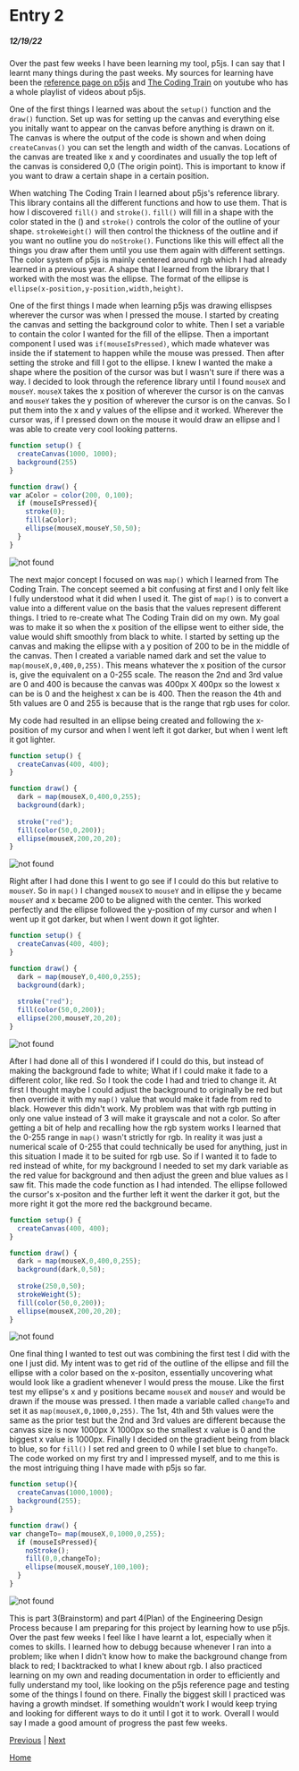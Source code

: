 # Entry 2
##### 12/19/22

Over the past few weeks I have been learning my tool, p5js. I can say that I learnt many things during the past weeks. My sources for learning have been the [reference page on p5js](https://p5js.org/reference/) and [The Coding Train](https://www.youtube.com/playlist?list=PLglp04UYZK_PrN6xWo_nJ-8kzyXDyFUwi) on youtube who has a whole playlist of videos about p5js.

One of the first things I learned was about the `setup()` function and the `draw()` function. Set up was for setting up the canvas and everything else you initally want to appear on the canvas before anything is drawn on it. The canvas is where the output of the code is shown and when doing `createCanvas()` you can set the length and width of the canvas. Locations of the canvas are treated like x and y coordinates and usually the top left of the canvas is considered 0,0 (The origin point). This is important to know if you want to draw a certain shape in a certain position.

When watching The Coding Train I learned about p5js's reference library. This library contains all the different functions and how to use them. That is how I discovered `fill()` and `stroke()`. `fill()` will fill in a shape with the color stated in the () and `stroke()` controls the color of the outline of your shape. `strokeWeight()` will then control the thickness of the outline and if you want no outline you do `noStroke()`. Functions like this will effect all the things you draw after them until you use them again with different settings. The color system of p5js is mainly centered around rgb which I had already learned in a previous year. A shape that I learned from the library that I worked with the most was the ellipse. The format of the ellipse is `ellipse(x-position,y-position,width,height)`. 

One of the first things I made when learning p5js was drawing ellispses wherever the cursor was when I pressed the mouse. I started by creating the canvas and setting the background color to white. Then I set a variable to contain the color I wanted for the fill of the ellipse. Then a important component I used was `if(mouseIsPressed)`, which made whatever was inside the if statement to happen while the mouse was pressed. Then after setting the stroke and fill I got to the ellipse. I knew I wanted the make a shape where the position of the cursor was but I wasn't sure if there was a way. I decided to look through the reference library until I found `mouseX` and `mouseY`. `mouseX` takes the x position of wherever the cursor is on the canvas and `mouseY` takes the y position of wherever the cursor is on the canvas. So I put them into the x and y values of the ellipse and it worked. Wherever the cursor was, if I pressed down on the mouse it would draw an ellipse and I was able to create very cool looking patterns.
```js
function setup() {
  createCanvas(1000, 1000);
  background(255)
}

function draw() {
var aColor = color(200, 0,100);
  if (mouseIsPressed){
    stroke(0);
    fill(aColor);
    ellipse(mouseX,mouseY,50,50);
  }
}
```
![not found](../images/p5js-testing-screenshot-1.PNG)

The next major concept I focused on was `map()` which I learned from The Coding Train. The concept seemed a bit confusing at first and I only felt like I fully understood what it did when I used it. The gist of `map()` is to convert a value into a different value on the basis that the values represent different things. I tried to re-create what The Coding Train did on my own. My goal was to make it so when the x position of the ellipse went to either side, the value would shift smoothly from black to white. I started by setting up the canvas and making the ellipse with a y position of 200 to be in the middle of the canvas. Then I created a variable named dark and set the value to `map(mouseX,0,400,0,255)`. This means whatever the x position of the cursor is, give the equivalent on a 0-255 scale. The reason the 2nd and 3rd value are 0 and 400 is because the canvas was 400px X 400px so the lowest x can be is 0 and the heighest x can be is 400. Then the reason the 4th and 5th values are 0 and 255 is because that is the range that rgb uses for color.

My code had resulted in an ellipse being created and following the x-position of my cursor and when I went left it got darker, but when I went left it got lighter.
```js
function setup() {
  createCanvas(400, 400);
}

function draw() {
  dark = map(mouseX,0,400,0,255);
  background(dark);
  
  stroke("red");
  fill(color(50,0,200));
  ellipse(mouseX,200,20,20);
}
```
![not found](../images/p5js-testing-screenshot-2.PNG)

Right after I had done this I went to go see if I could do this but relative to `mouseY`. So in `map()` I changed `mouseX` to `mouseY` and in ellipse the y became `mouseY` and x became 200 to be aligned with the center. This worked perfectly and the ellipse followed the y-position of my cursor and when I went up it got darker, but when I went down it got lighter.
```js
function setup() {
  createCanvas(400, 400);
}

function draw() {
  dark = map(mouseY,0,400,0,255);
  background(dark);
  
  stroke("red");
  fill(color(50,0,200));
  ellipse(200,mouseY,20,20);
}
```
![not found](../images/p5js-testing-screenshot-3.PNG)

After I had done all of this I wondered if I could do this, but instead of making the background fade to white; What if I could make it fade to a different color, like red. So I took the code I had and tried to change it. At first I thought maybe I could adjust the background to originally be red but then override it with my `map()` value that would make it fade from red to black. However this didn't work. My problem was that with rgb putting in only one value instead of 3 will make it grayscale and not a color. So after getting a bit of help and recalling how the rgb system works I learned that the 0-255 range in `map()` wasn't strictly for rgb. In reality it was just a numerical scale of 0-255 that could technically be used for anything, just in this situation I made it to be suited for rgb use. So if I wanted it to fade to red instead of white, for my background I needed to set my dark variable as the red value for background and then adjust the green and blue values as I saw fit. This made the code function as I had intended. The ellipse followed the cursor's x-positon and the further left it went the darker it got, but the more right it got the more red the background became.
```js
function setup() {
  createCanvas(400, 400);
}

function draw() {
  dark = map(mouseX,0,400,0,255);
  background(dark,0,50);
  
  stroke(250,0,50);
  strokeWeight(5);
  fill(color(50,0,200));
  ellipse(mouseX,200,20,20);
}
```
![not found](../images/p5js-testing-screenshot-4.PNG)

One final thing I wanted to test out was combining the first test I did with the one I just did. My intent was to get rid of the outline of the ellipse and fill the ellipse with a color based on the x-positon, essentially uncovering what would look like a gradient  whenever I would press the mouse. Like the first test my ellipse's x and y positions became `mouseX` and `mouseY` and would be drawn if the mouse was pressed. I then made a variable called `changeTo` and set it as `map(mouseX,0,1000,0,255)`. The 1st, 4th and 5th values were the same as the prior test but the 2nd and 3rd values are different because the canvas size is now 1000px X 1000px so the smallest x value is 0 and the biggest x value is 1000px. Finally I decided on the gradient being from black to blue, so for `fill()` I set red and green to 0 while I set blue to `changeTo`. The code worked on my first try and I impressed myself, and to me this is the most intriguing thing I have made with p5js so far.
```js
function setup(){
  createCanvas(1000,1000);
  background(255);
}

function draw() {
var changeTo= map(mouseX,0,1000,0,255);
  if (mouseIsPressed){
    noStroke();
    fill(0,0,changeTo);
    ellipse(mouseX,mouseY,100,100);
  }
}
```
![not found](../images/p5js-testing-screenshot-5.PNG)

This is part 3(Brainstorm) and part 4(Plan) of the Engineering Design Process because I am preparing for this project by learning how to use p5js. Over the past few weeks I feel like I have learnt a lot, especially when it comes to skills. I learned how to debugg because whenever I ran into a problem; like when I didn't know how to make the background change from black to red; I backtracked to what I knew about rgb. I also practiced learning on my own and reading documentation in order to efficiently and fully understand my tool, like looking on the p5js reference page and testing some of the things I found on there. Finally the biggest skill I practiced was having a growth mindset. If something wouldn't work I would keep trying and looking for different ways to do it until I got it to work. Overall I would say I made a good amount of progress the past few weeks.

[Previous](entry01.md) | [Next](entry03.md)

[Home](../README.md)
